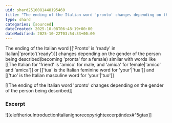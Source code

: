 ```yaml
---
uid: shard2510081448195460
title: "The ending of the Italian word 'pronto' changes depending on the gender of the person being described"
type: shard
categories: [sourced]
dateCreated: 2025-10-08T06:48:19+00:00
dateModified: 2025-10-22T03:54:33+00:00
---
```

The ending of the Italian word [['Pronto' is 'ready' in Italian|'pronto'('ready')]] changes depending on the gender of the person being described(becoming 'pronta' for a female) similar with words like [[The Italian for 'friend' is 'amico' for male, and 'amica' for female|'amico' and 'amica']] or [['tua' is the Italian feminine word for 'your'|'tua']] and [['tuo' is the Italian masculine word for 'your'|'tuo']]

[[The ending of the Italian word 'pronto' changes depending on the gender of the person being described]]
### Excerpt
![[eleftheriouIntroductionItalianignorecopyrightexcerptindex#^5gtax]]